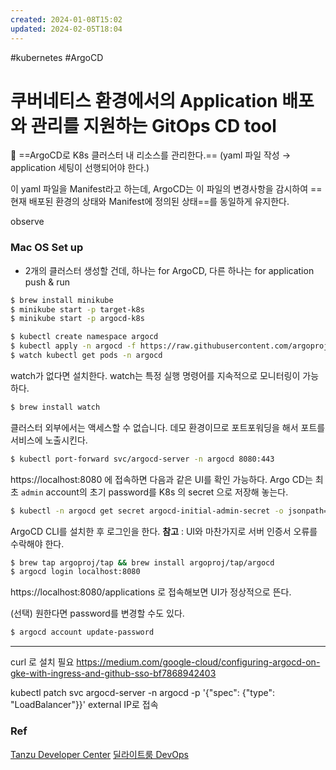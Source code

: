 ```yaml
---
created: 2024-01-08T15:02
updated: 2024-02-05T18:04
---
```

#kubernetes #ArgoCD
# 쿠버네티스 환경에서의 Application 배포와 관리를 지원하는 GitOps CD tool

🔑 ==ArgoCD로 K8s 클러스터 내 리소스를 관리한다.==
(yaml 파일 작성 &rarr; application 세팅이 선행되어야 한다.)

이 yaml 파일을 Manifest라고 하는데, ArgoCD는 이 파일의 변경사항을 감시하여 ==현재 배포된 환경의 상태와 Manifest에 정의된 상태==를 동일하게 유지한다.

observe

### Mac OS Set up
- 2개의 클러스터 생성할 건데, 하나는 for ArgoCD, 다른 하나는 for application push & run
```bash
$ brew install minikube
$ minikube start -p target-k8s
$ minikube start -p argocd-k8s

$ kubectl create namespace argocd
$ kubectl apply -n argocd -f https://raw.githubusercontent.com/argoproj/argo-cd/stable/manifests/install.yaml
$ watch kubectl get pods -n argocd
```
watch가 없다면 설치한다.
watch는 특정 실행 명령어를 지속적으로 모니터링이 가능하다.
```bash
$ brew install watch
```

클러스터 외부에서는 액세스할 수 없습니다. 데모 환경이므로 포트포워딩을 해서 포트를 서비스에 노출시킨다.
```bash
$ kubectl port-forward svc/argocd-server -n argocd 8080:443
```
https://localhost:8080 에 접속하면 다음과 같은 UI를 확인 가능하다.
Argo CD는 최초 `admin` account의 초기 password를 K8s 의 secret 으로 저장해 놓는다.
```bash
$ kubectl -n argocd get secret argocd-initial-admin-secret -o jsonpath="{.data.password}" | base64 -d; echo
```
ArgoCD CLI를 설치한 후 로그인을 한다.
**참고** : UI와 마찬가지로 서버 인증서 오류를 수락해야 한다.

```bash
$ brew tap argoproj/tap && brew install argoproj/tap/argocd
$ argocd login localhost:8080

```
https://localhost:8080/applications
로 접속해보면 UI가 정상적으로 뜬다.

(선택) 원한다면 password를 변경할 수도 있다.
```bash
$ argocd account update-password
```

---
curl 로 설치 필요
https://medium.com/google-cloud/configuring-argocd-on-gke-with-ingress-and-github-sso-bf7868942403

kubectl patch svc argocd-server -n argocd -p '{"spec": {"type": "LoadBalancer"}}'
external IP로 접속


### Ref
[Tanzu Developer Center](https://tanzu.vmware.com/developer/guides/argocd-gs/)
[딜라이트룸 DevOps](https://medium.com/delightroom/%EB%94%9C%EB%9D%BC%EC%9D%B4%ED%8A%B8%EB%A3%B8-devops-1%ED%83%84-argo-cd-%EB%84%8C-%EB%AD%90%EB%8B%88-59f453ceb590)